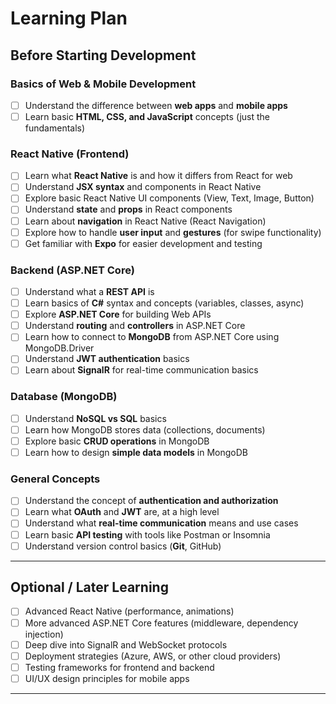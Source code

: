 # Learning Plan

## Before Starting Development

### Basics of Web & Mobile Development
- [ ] Understand the difference between **web apps** and **mobile apps**
- [ ] Learn basic **HTML, CSS, and JavaScript** concepts (just the fundamentals)

### React Native (Frontend)
- [ ] Learn what **React Native** is and how it differs from React for web
- [ ] Understand **JSX syntax** and components in React Native
- [ ] Explore basic React Native UI components (View, Text, Image, Button)
- [ ] Understand **state** and **props** in React components
- [ ] Learn about **navigation** in React Native (React Navigation)
- [ ] Explore how to handle **user input** and **gestures** (for swipe functionality)
- [ ] Get familiar with **Expo** for easier development and testing

### Backend (ASP.NET Core)
- [ ] Understand what a **REST API** is
- [ ] Learn basics of **C#** syntax and concepts (variables, classes, async)
- [ ] Explore **ASP.NET Core** for building Web APIs
- [ ] Understand **routing** and **controllers** in ASP.NET Core
- [ ] Learn how to connect to **MongoDB** from ASP.NET Core using MongoDB.Driver
- [ ] Understand **JWT authentication** basics
- [ ] Learn about **SignalR** for real-time communication basics

### Database (MongoDB)
- [ ] Understand **NoSQL vs SQL** basics
- [ ] Learn how MongoDB stores data (collections, documents)
- [ ] Explore basic **CRUD operations** in MongoDB
- [ ] Learn how to design **simple data models** in MongoDB

### General Concepts
- [ ] Understand the concept of **authentication and authorization**
- [ ] Learn what **OAuth** and **JWT** are, at a high level
- [ ] Understand what **real-time communication** means and use cases
- [ ] Learn basic **API testing** with tools like Postman or Insomnia
- [ ] Understand version control basics (**Git**, GitHub)

---

## Optional / Later Learning

- [ ] Advanced React Native (performance, animations)
- [ ] More advanced ASP.NET Core features (middleware, dependency injection)
- [ ] Deep dive into SignalR and WebSocket protocols
- [ ] Deployment strategies (Azure, AWS, or other cloud providers)
- [ ] Testing frameworks for frontend and backend
- [ ] UI/UX design principles for mobile apps

---

